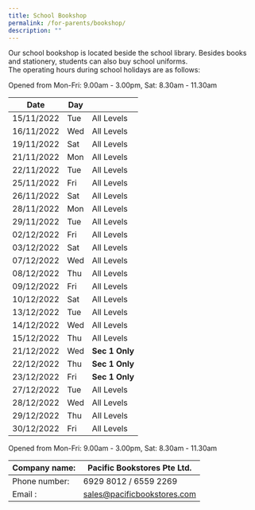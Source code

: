 ```yaml
---
title: School Bookshop
permalink: /for-parents/bookshop/
description: ""
---
```

Our school bookshop is located beside the school library. Besides books and stationery, students can also buy school uniforms.  
The operating hours during school holidays are as follows:  

Opened from Mon-Fri: 9.00am - 3.00pm,  Sat: 8.30am - 11.30am

|Date | Day |  |
| - | - | - |
| 15/11/2022 | Tue | All Levels |
| 16/11/2022 | Wed | All Levels |
| 19/11/2022 | Sat | All Levels |
| 21/11/2022 | Mon | All Levels |
| 22/11/2022 | Tue | All Levels |
| 25/11/2022 | Fri | All Levels |
| 26/11/2022 | Sat | All Levels |
| 28/11/2022 | Mon | All Levels |
| 29/11/2022 | Tue | All Levels |
| 02/12/2022 | Fri | All Levels |
| 03/12/2022 | Sat | All Levels |
| 07/12/2022 | Wed | All Levels |
| 08/12/2022 | Thu | All Levels |
| 09/12/2022 | Fri | All Levels |
| 10/12/2022 | Sat | All Levels |
| 13/12/2022 | Tue | All Levels |
| 14/12/2022 | Wed | All Levels |
| 15/12/2022 | Thu | All Levels |
| 21/12/2022 | Wed | **Sec 1 Only** |
| 22/12/2022 | Thu | **Sec 1 Only** |
| 23/12/2022 | Fri | **Sec 1 Only** |
| 27/12/2022 | Tue | All Levels |
| 28/12/2022 | Wed | All Levels |
| 29/12/2022 | Thu | AIl Levels |
| 30/12/2022 | Fri  | All Levels |

Opened from Mon-Fri: 9.00am - 3.00pm,  Sat: 8.30am - 11.30am
<br>



|Company name:  | Pacific Bookstores Pte Ltd.|
| - |-|
|  Phone number: | 6929 8012 / 6559 2269 |
|  Email : | sales@pacificbookstores.com |